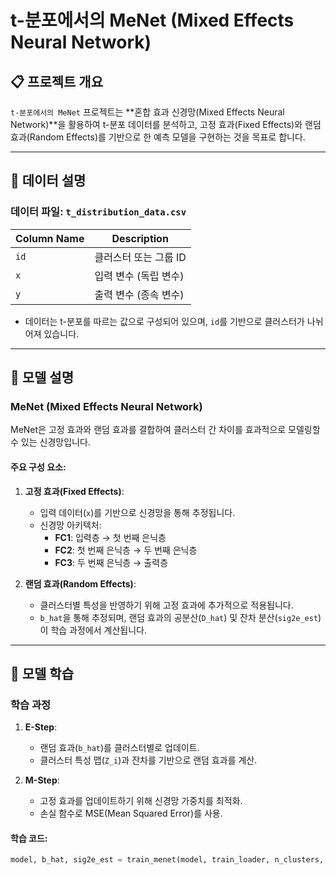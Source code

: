 # t-분포에서의 MeNet (Mixed Effects Neural Network)

## 📋 프로젝트 개요

`t-분포에서의 MeNet` 프로젝트는 **혼합 효과 신경망(Mixed Effects Neural Network)**을 활용하여 t-분포 데이터를 분석하고, 고정 효과(Fixed Effects)와 랜덤 효과(Random Effects)를 기반으로 한 예측 모델을 구현하는 것을 목표로 합니다.

---

## 📂 데이터 설명

### 데이터 파일: `t_distribution_data.csv`

| Column Name | Description               |
|-------------|---------------------------|
| `id`        | 클러스터 또는 그룹 ID      |
| `x`         | 입력 변수 (독립 변수)      |
| `y`         | 출력 변수 (종속 변수)      |

- 데이터는 t-분포를 따르는 값으로 구성되어 있으며, `id`를 기반으로 클러스터가 나뉘어져 있습니다.

---

## 🧪 모델 설명

### MeNet (Mixed Effects Neural Network)
MeNet은 고정 효과와 랜덤 효과를 결합하여 클러스터 간 차이를 효과적으로 모델링할 수 있는 신경망입니다.

#### 주요 구성 요소:
1. **고정 효과(Fixed Effects)**:
   - 입력 데이터(`x`)를 기반으로 신경망을 통해 추정됩니다.
   - 신경망 아키텍처:
     - **FC1**: 입력층 → 첫 번째 은닉층
     - **FC2**: 첫 번째 은닉층 → 두 번째 은닉층
     - **FC3**: 두 번째 은닉층 → 출력층

2. **랜덤 효과(Random Effects)**:
   - 클러스터별 특성을 반영하기 위해 고정 효과에 추가적으로 적용됩니다.
   - `b_hat`을 통해 추정되며, 랜덤 효과의 공분산(`D_hat`) 및 잔차 분산(`sig2e_est`)이 학습 과정에서 계산됩니다.

---

## 🚀 모델 학습

### 학습 과정
1. **E-Step**:
   - 랜덤 효과(`b_hat`)를 클러스터별로 업데이트.
   - 클러스터 특성 맵(`Z_i`)과 잔차를 기반으로 랜덤 효과를 계산.

2. **M-Step**:
   - 고정 효과를 업데이트하기 위해 신경망 가중치를 최적화.
   - 손실 함수로 MSE(Mean Squared Error)를 사용.

#### 학습 코드:
```python
model, b_hat, sig2e_est = train_menet(model, train_loader, n_clusters, device, epochs=100)